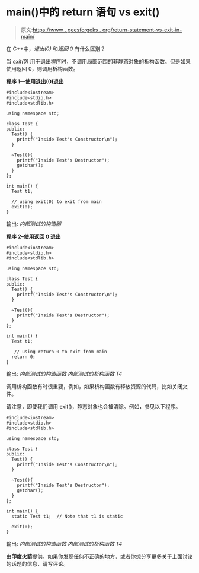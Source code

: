 # main()中的 return 语句 vs exit()

> 原文:[https://www . geesforgeks . org/return-statement-vs-exit-in-main/](https://www.geeksforgeeks.org/return-statement-vs-exit-in-main/)

在 C++中，*退出(0)* 和*返回 0* 有什么区别？

当 *exit(0)* 用于退出程序时，不调用局部范围的非静态对象的析构函数。但是如果使用返回 0，则调用析构函数。

**程序 1––使用退出(0)退出**

```
#include<iostream>
#include<stdio.h>
#include<stdlib.h>

using namespace std;

class Test {
public:
  Test() {
    printf("Inside Test's Constructor\n");
  }

  ~Test(){
    printf("Inside Test's Destructor");
    getchar();
  }
};

int main() {
  Test t1;

  // using exit(0) to exit from main
  exit(0);
}
```

输出:
*内部测试的构造器*

**程序 2–使用返回 0 退出**

```
#include<iostream>
#include<stdio.h>
#include<stdlib.h>

using namespace std;

class Test {
public:
  Test() {
    printf("Inside Test's Constructor\n");
  }

  ~Test(){
    printf("Inside Test's Destructor");
  }
};

int main() {
  Test t1;

   // using return 0 to exit from main
  return 0;
}
```

输出:
*内部测试的构造函数
内部测试的析构函数
T4*

调用析构函数有时很重要，例如，如果析构函数有释放资源的代码，比如关闭文件。

请注意，即使我们调用 exit()，静态对象也会被清除。例如，参见以下程序。

```
#include<iostream>
#include<stdio.h>
#include<stdlib.h>

using namespace std;

class Test {
public:
  Test() {
    printf("Inside Test's Constructor\n");
  }

  ~Test(){
    printf("Inside Test's Destructor");
    getchar();
  }
};

int main() {
  static Test t1;  // Note that t1 is static

  exit(0);
}
```

输出:
*内部测试的构造函数
内部测试的析构函数
T4*

由**印度火箭**提供。如果你发现任何不正确的地方，或者你想分享更多关于上面讨论的话题的信息，请写评论。